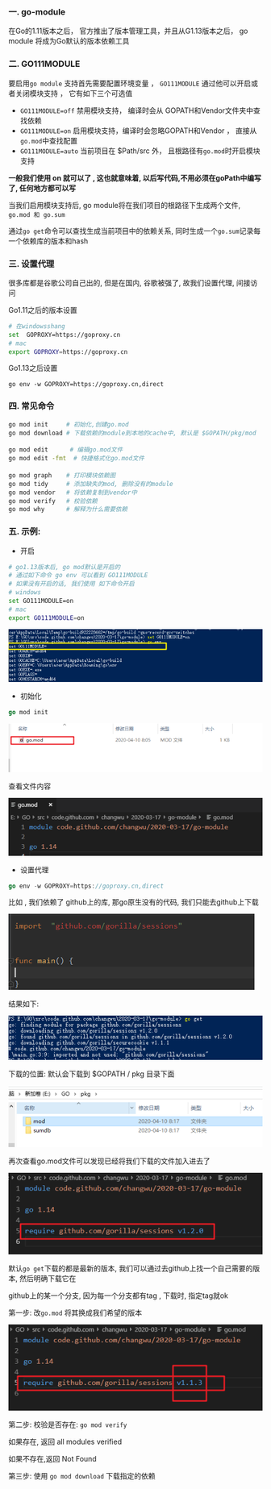 ### 一. go-module

在Go的1.11版本之后， 官方推出了版本管理工具，并且从G1.13版本之后， go module 将成为Go默认的版本依赖工具



### 二. GO111MODULE

要启用`go module` 支持首先需要配置环境变量 ， `GO111MODULE` 通过他可以开启或者关闭模块支持 ， 它有如下三个可选值

* `GO111MODULE=off` 禁用模块支持， 编译时会从 GOPATH和Vendor文件夹中查找依赖
*  `GO111MODULE=on` 启用模块支持，编译时会忽略GOPATH和Vendor ， 直接从 `go.mod`中查找配置
*  `GO111MODULE=auto` 当前项目在 $Path/src 外， 且根路径有`go.mod`时开启模块支持



**一般我们使用 on 就可以了 , 这也就意味着, 以后写代码,不用必须在goPath中编写了, 任何地方都可以写**

当我们启用模块支持后,  go module将在我们项目的根路径下生成两个文件,` go.mod 和 go.sum` 

通过`go get`命令可以查找生成当前项目中的依赖关系, 同时生成一个`go.sum`记录每一个依赖库的版本和hash



### 三. 设置代理

很多库都是谷歌公司自己出的,  但是在国内, 谷歌被强了, 故我们设置代理, 间接访问

Go1.11之后的版本设置

```bash
# 在windowsshang 
set  GOPROXY=https://goproxy.cn
# mac
export GOPROXY=https://goproxy.cn
```

Go1.13之后设置

```
go env -w GOPROXY=https://goproxy.cn,direct
```



### 四. 常见命令

```bash
go mod init 	# 初始化,创建go.mod 
go mod download # 下载依赖的module到本地的cache中, 默认是 $GOPATH/pkg/mod

go mod edit		 # 编辑go.mod文件
go mod edit -fmt  # 快捷格式化go.mod文件

go mod graph 	# 打印模块依赖图
go mod tidy		# 添加缺失的mod, 删除没有的module
go mod vendor	# 将依赖复制到vendor中
go mod verify	# 校验依赖
go mod why 		# 解释为什么需要依赖
```



### 五. 示例:

* 开启

```bash
# go1.13版本后, go mod默认是开启的
# 通过如下命令 go env 可以看到 GO111MODULE
# 如果没有开启的话, 我们使用 如下命令开启
# windows
set GO111MODULE=on
# mac
export GO111MODULE=on
```

![](Snipaste_2020-04-10_08-08-25.png)



* 初始化

```go
go mod init
```

![](Snipaste_2020-04-10_08-09-56.png)



查看文件内容

![](Snipaste_2020-04-10_08-11-08.png)





* 设置代理

```go
go env -w GOPROXY=https://goproxy.cn,direct
```



比如 , 我们依赖了 github上的库, 那go原生没有的代码, 我们只能去github上下载

![](Snipaste_2020-04-10_08-20-16.png)

结果如下:

![](Snipaste_2020-04-10_08-18-47.png)



下载的位置:  默认会下载到 $GOPATH / pkg 目录下面

![](Snipaste_2020-04-10_08-21-14.png)





再次查看go.mod文件可以发现已经将我们下载的文件加入进去了

![](Snipaste_2020-04-10_08-22-03.png)



默认`go get`下载的都是最新的版本, 我们可以通过去github上找一个自己需要的版本, 然后明确下载它在

github上的某一个分支, 因为每一个分支都有tag , 下载时, 指定tag就ok



第一步: 改`go.mod` 将其换成我们希望的版本

![](Snipaste_2020-04-10_08-27-34.png)



第二步: 校验是否存在: `go mod verify`

如果存在, 返回 all modules verified

如果不存在,返回 Not Found



第三步: 使用 `go mod download` 下载指定的依赖



































